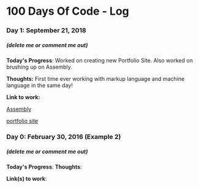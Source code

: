 # 100 Days Of Code - Log

### Day 1: September 21, 2018
##### (delete me or comment me out)

**Today's Progress**: Worked on creating new Portfolio Site. Also worked on brushing up on Assembly.

**Thoughts:** First time ever working with markup language and machine language in the same day!

**Link to work:** 

[Assembly](https://github.com/RyanPisuena/assemblyPractice)

[portfolio site](https://github.com/RyanPisuena/portfolioSite)

### Day 0: February 30, 2016 (Example 2)
##### (delete me or comment me out)

**Today's Progress**: 
**Thoughts**: 

**Link(s) to work**: 


